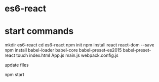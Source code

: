 # es6-react

# start commands
mkdir es6-react
cd es6-react
npm init
npm install react react-dom --save
npm install babel-loader babel-core babel-preset-es2015 babel-preset-react
touch index.html App.js main.js webpack.config.js

update files

npm start
